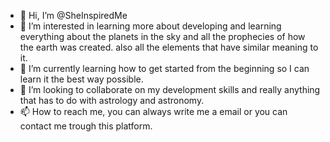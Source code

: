 - 👋 Hi, I’m @SheInspiredMe
- 👀 I’m interested in learning more about developing and learning everything about the planets in the sky and all the prophecies of how the earth was created. also all the elements that have similar meaning to it.
- 🌱 I’m currently learning how to get started from the beginning so I can learn it the best way possible.
- 💞️ I’m looking to collaborate on my development skills and really anything that has to do with astrology and astronomy.
- 📫 How to reach me, you can always write me a email or you can contact me trough this platform. 

<!---
SheInspiredMe/SheInspiredMe is a ✨ special ✨ repository because its `README.md` (this file) appears on your GitHub profile.
You can click the Preview link to take a look at your changes.
--->
